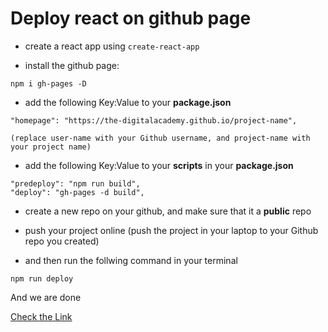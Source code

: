 # Deploy react on github page

- create a react app using `create-react-app`

- install the github page:

```
npm i gh-pages -D
```

- add the following Key:Value to your **package.json**

```
"homepage": "https://the-digitalacademy.github.io/project-name",
```

`(replace user-name with your Github username, and project-name with your project name)`

- add the following Key:Value to your **scripts** in your **package.json**

```
"predeploy": "npm run build",
"deploy": "gh-pages -d build",
```

- create a new repo on your github, and make sure that it a **public** repo

- push your project online (push the project in your laptop to your Github repo you created)

- and then run the follwing command in your terminal

```
npm run deploy
```

And we are done

[Check the Link](https://the-digitalacademy.github.io/react-deploy-github")
